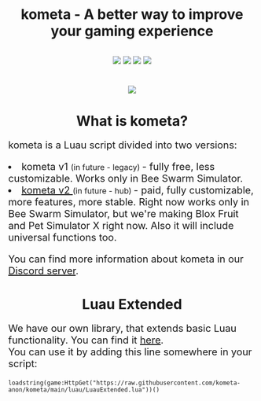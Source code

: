 <h1 align="center">
    kometa - A better way to improve your gaming experience
</h1>
<h2 align = "center">
    <img src="https://img.shields.io/github/issues/kometa-anon/kometa">
    <img src="https://img.shields.io/github/last-commit/kometa-anon/kometa">
    <img src="https://img.shields.io/github/commit-activity/m/kometa-anon/kometa">
    <img src="https://img.shields.io/github/contributors/kometa-anon/kometa">
</h2>
<h1></h1>
<h2 align = "center">
    <img src = "https://media.discordapp.net/attachments/740673508014817353/1085255610511130714/kometa_banner_no_gradient_1.gif">
</h2>
<h1 align = "center">
    What is kometa?
</h1>
<p style = "font-size: 20px">
    kometa is a Luau script divided into two versions:<br>
    <li style = "font-size: 20px">
        kometa v1 
        <x style = "font-size: 16px">
            (in future - legacy)
        </x> - fully free, less customizable. Works only in Bee Swarm Simulator.
    </li>
    <li style = "font-size: 20px">
        <a href = "https://buy.kometa.pw/">
            kometa v2
        </a> 
        <x style = "font-size: 16px">
            (in future - hub)
        </x> - paid, fully customizable, more features, more stable. Right now works only in Bee Swarm Simulator, but we're making Blox Fruit and Pet Simulator X right now. Also it will include universal functions too.
    </li>
</p>
<p style = "font-size: 20px">
    You can find more information about kometa in our <a href = "https://discord.com/invite/2a5gVpcpzv">Discord server</a>.<br>
</p>
<h1 align = "center">
    Luau Extended
</h1>
<p style = "font-size: 20px">
    We have our own library, that extends basic Luau functionality. You can find it <a href = "https://github.com/kometa-anon/kometa/blob/main/luau/LuauExtended.lua">here</a>.<br>
    You can use it by adding this line somewhere in your script:

    loadstring(game:HttpGet("https://raw.githubusercontent.com/kometa-anon/kometa/main/luau/LuauExtended.lua"))()